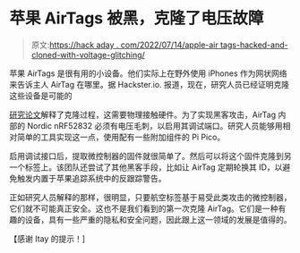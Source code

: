 # 苹果 AirTags 被黑，克隆了电压故障

> 原文:[https://hack aday . com/2022/07/14/apple-air tags-hacked-and-cloned-with-voltage-glitching/](https://hackaday.com/2022/07/14/apple-airtags-hacked-and-cloned-with-voltage-glitching/)

苹果 AirTags 是很有用的小设备。他们实际上在野外使用 iPhones 作为网状网络来告诉主人 AirTag 在哪里。据 Hackster.io. 报道，现在，研究人员已经证明克隆这些设备是可能的

[研究论文](https://raw.githubusercontent.com/seemoo-lab/airtag/main/woot22-paper.pdf)解释了克隆过程，这需要物理接触硬件。为了实现黑客攻击，AirTag 内部的 Nordic nRF52832 必须有电压毛刺，以启用其调试端口。研究人员能够用相对简单的工具实现这一点，使用配有一些附加组件的 Pi Pico。

启用调试接口后，提取微控制器的固件就很简单了。然后可以将这个固件克隆到另一个标签上。该团队还尝试了其他黑客手段，比如让 AirTag 定期轮换其 ID，以避免触发内置于苹果追踪系统中的反跟踪警告。

正如研究人员解释的那样，很明显，只要航空标签基于易受此类攻击的微控制器，它们就不可能真正安全。这也不是我们看到的第一次克隆 AirTag。它们是一种有趣的设备，具有一些严重的隐私和安全问题，因此跟上这一领域的发展是值得的。

【感谢 Itay 的提示！]